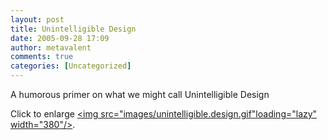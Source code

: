 ```yaml
---
layout: post
title: Unintelligible Design
date: 2005-09-28 17:09
author: metavalent
comments: true
categories: [Uncategorized]
---
```

A humorous primer on what we might call Unintelligible Design

Click to enlarge
<a href="images/unintelligible.design.gif"><img src="images/unintelligible.design.gif"loading="lazy" width="380"/></a>.
